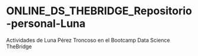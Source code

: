 # ONLINE_DS_THEBRIDGE_Repositorio-personal-Luna
Actividades de Luna Pérez Troncoso en el Bootcamp Data Science TheBridge

